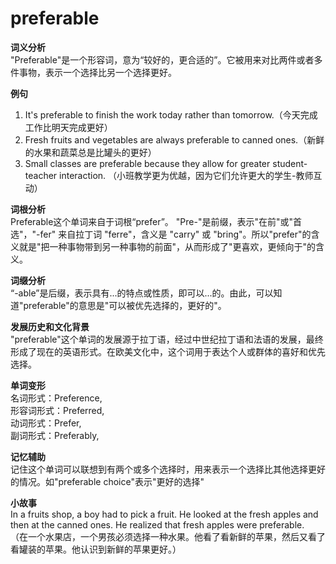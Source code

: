 # preferable

**词义分析**  
"Preferable"是一个形容词，意为“较好的，更合适的”。它被用来对比两件或者多件事物，表示一个选择比另一个选择更好。

  

**例句**

  

1.  It's preferable to finish the work today rather than tomorrow.（今天完成工作比明天完成更好）
2.  Fresh fruits and vegetables are always preferable to canned ones.（新鲜的水果和蔬菜总是比罐头的更好）
3.  Small classes are preferable because they allow for greater student-teacher interaction. （小班教学更为优越，因为它们允许更大的学生-教师互动）

  

**词根分析**  
Preferable这个单词来自于词根“prefer”。 "Pre-"是前缀，表示"在前"或"首选"，"-fer" 来自拉丁词 "ferre"，含义是 "carry" 或 "bring"。所以"prefer"的含义就是"把一种事物带到另一种事物的前面"，从而形成了"更喜欢，更倾向于"的含义。

  

**词缀分析**  
“-able”是后缀，表示具有...的特点或性质，即可以...的。由此，可以知道"preferable"的意思是"可以被优先选择的，更好的"。

  

**发展历史和文化背景**  
"preferable"这个单词的发展源于拉丁语，经过中世纪拉丁语和法语的发展，最终形成了现在的英语形式。在欧美文化中，这个词用于表达个人或群体的喜好和优先选择。

  

**单词变形**  
名词形式：Preference,  
形容词形式：Preferred,  
动词形式：Prefer,  
副词形式：Preferably,

  

**记忆辅助**  
记住这个单词可以联想到有两个或多个选择时，用来表示一个选择比其他选择更好的情况。如"preferable choice"表示"更好的选择"

  

**小故事**  
In a fruits shop, a boy had to pick a fruit. He looked at the fresh apples and then at the canned ones. He realized that fresh apples were preferable.  
（在一个水果店，一个男孩必须选择一种水果。他看了看新鲜的苹果，然后又看了看罐装的苹果。他认识到新鲜的苹果更好。）
